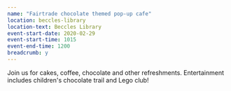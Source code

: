 ```yaml
---
name: "Fairtrade chocolate themed pop-up cafe"
location: beccles-library
location-text: Beccles Library
event-start-date: 2020-02-29
event-start-time: 1015
event-end-time: 1200
breadcrumb: y
---
```


Join us for cakes, coffee, chocolate and other refreshments. Entertainment includes children's chocolate trail and Lego club!
